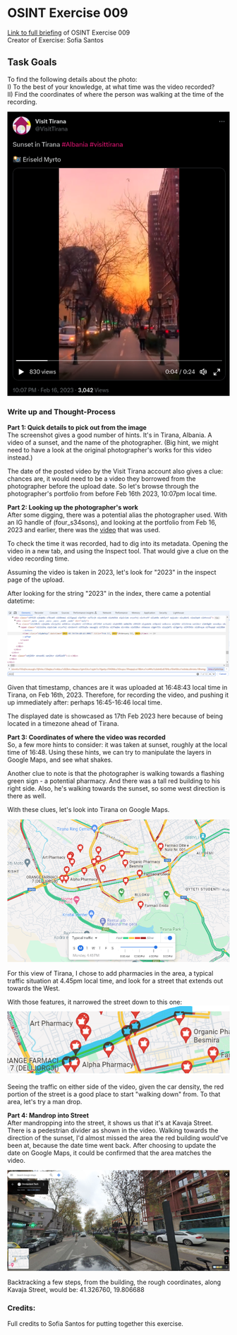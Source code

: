 # OSINT Exercise 009
[Link to full briefing](https://gralhix.com/list-of-osint-exercises/osint-exercise-009/) of OSINT Exercise 009 </br>
Creator of Exercise: Sofia Santos

## Task Goals
To find the following details about the photo: </br>
I) To the best of your knowledge, at what time was the video recorded? </br>
II) Find the coordinates of where the person was walking at the time of the recording. </br>


![image](osint_ex_9_pic.png)

### Write up and Thought-Process

**Part 1: Quick details to pick out from the image** </br>
The screenshot gives a good number of hints. It's in Tirana, Albania. A video of a sunset, and the name of the photographer. (Big hint, we might need to have a look at the original photographer's works for this video instead.)

The date of the posted video by the Visit Tirana account also gives a clue: chances are, it would need to be a video they borrowed from the photographer before the upload date. So let's browse through the photographer's portfolio from before Feb 16th 2023, 10:07pm local time. 

**Part 2: Looking up the photographer's work** </br>
After some digging, there was a potential alias the photographer used. With an IG handle of (four_s34sons), and looking at the portfolio from Feb 16, 2023 and earlier, there was the [video](https://www.instagram.com/p/CouwRhAjsQ6/) that was used. 

To check the time it was recorded, had to dig into its metadata. Opening the video in a new tab, and using the Inspect tool. That would give a clue on the video recording time. 

Assuming the video is taken in 2023, let's look for "2023" in the inspect page of the upload. 

After looking for the string "2023" in the index, there came a potential datetime: </br>

![image](ans_pics/inspect_page_2023.png)

Given that timestamp, chances are it was uploaded at 16:48:43 local time in Tirana, on Feb 16th, 2023. 
Therefore, for recording the video, and pushing it up immediately after: perhaps 16:45-16:46 local time. 

The displayed date is showcased as 17th Feb 2023 here because of being located in a timezone ahead of Tirana.

**Part 3: Coordinates of where the video was recorded** </br>
So, a few more hints to consider: it was taken at sunset, roughly at the local time of 16:48. Using these hints, we can try to manipulate the layers in Google Maps, and see what shakes. 

Another clue to note is that the photographer is walking towards a flashing green sign - a potential pharmacy. And there was a tall red building to his right side. Also, he's walking towards the sunset, so some west direction is there as well. 

With these clues, let's look into Tirana on Google Maps. 

![image](ans_pics/with%20traffic%20layer.png)

For this view of Tirana, I chose to add pharmacies in the area, a typical traffic situation at 4.45pm local time, and look for a street that extends out towards the West. 

With those features, it narrowed the street down to this one: </br>
![image](ans_pics/highlighted_street.png)

Seeing the traffic on either side of the video, given the car density, the red portion of the street is a good place to start "walking down" from. To that area, let's try a man drop.

**Part 4: Mandrop into Street** </br>
After mandropping into the street, it shows us that it's at Kavaja Street. There is a pedestrian divider as shown in the video. Walking towards the direction of the sunset, I'd almost missed the area the red building would've been at, because the date time went back. After choosing to update the date on Google Maps, it could be confirmed that the area matches the video. 

![image](ans_pics/red_building.png)

Backtracking a few steps, from the building, the rough coordinates, along Kavaja Street, would be: 41.326760, 19.806688

### Credits:
Full credits to Sofia Santos for putting together this exercise.
